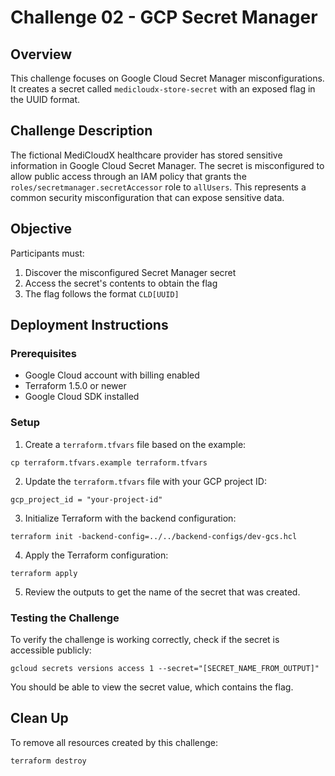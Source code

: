 # Challenge 02 - GCP Secret Manager

## Overview
This challenge focuses on Google Cloud Secret Manager misconfigurations. It creates a secret called `medicloudx-store-secret` with an exposed flag in the UUID format.

## Challenge Description
The fictional MediCloudX healthcare provider has stored sensitive information in Google Cloud Secret Manager. The secret is misconfigured to allow public access through an IAM policy that grants the `roles/secretmanager.secretAccessor` role to `allUsers`. This represents a common security misconfiguration that can expose sensitive data.

## Objective
Participants must:
1. Discover the misconfigured Secret Manager secret
2. Access the secret's contents to obtain the flag
3. The flag follows the format `CLD[UUID]`

## Deployment Instructions

### Prerequisites
- Google Cloud account with billing enabled
- Terraform 1.5.0 or newer
- Google Cloud SDK installed

### Setup

1. Create a `terraform.tfvars` file based on the example:
```
cp terraform.tfvars.example terraform.tfvars
```

2. Update the `terraform.tfvars` file with your GCP project ID:
```
gcp_project_id = "your-project-id"
```

3. Initialize Terraform with the backend configuration:
```
terraform init -backend-config=../../backend-configs/dev-gcs.hcl
```

4. Apply the Terraform configuration:
```
terraform apply
```

5. Review the outputs to get the name of the secret that was created.

### Testing the Challenge

To verify the challenge is working correctly, check if the secret is accessible publicly:

```
gcloud secrets versions access 1 --secret="[SECRET_NAME_FROM_OUTPUT]"
```

You should be able to view the secret value, which contains the flag.

## Clean Up

To remove all resources created by this challenge:

```
terraform destroy
```
